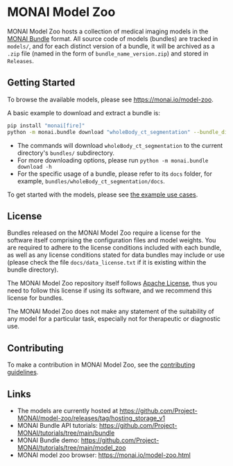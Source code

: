 # MONAI Model Zoo

MONAI Model Zoo hosts a collection of medical imaging models in the [MONAI Bundle](https://docs.monai.io/en/latest/bundle_intro.html) format.
All source code of models (bundles) are tracked in `models/`, and for each distinct version of a bundle, it will be archived as a `.zip` file (named in the form of `bundle_name_version.zip`) and stored in `Releases`.

## Getting Started

To browse the available models, please see https://monai.io/model-zoo.

A basic example to download and extract a bundle is:

```bash
pip install "monai[fire]"
python -m monai.bundle download "wholeBody_ct_segmentation" --bundle_dir "bundles/"
```

- The commands will download `wholeBody_ct_segmentation` to the current directory's `bundles/` subdirectory.
- For more downloading options, please run `python -m monai.bundle download -h`
- For the specific usage of a bundle, please refer to its `docs` folder, for example, `bundles/wholeBody_ct_segmentation/docs`.

To get started with the models, please see [the example use cases](https://github.com/Project-MONAI/tutorials/tree/main/model_zoo).

## License

Bundles released on the MONAI Model Zoo require a license for the software itself comprising the configuration files and model weights. You are required to adhere to the license conditions included with each bundle, as well as any license conditions stated for data bundles may include or use (please check the file `docs/data_license.txt` if it is existing within the bundle directory).

The MONAI Model Zoo repository itself follows [Apache License](https://github.com/Project-MONAI/model-zoo/blob/dev/LICENSE), thus you need to follow this license if using its software, and we recommend this license for bundles.

The MONAI Model Zoo does not make any statement of the suitability of any model for a particular task, especially not for therapeutic or diagnostic use.

## Contributing

To make a contribution in MONAI Model Zoo, see the [contributing guidelines](https://github.com/Project-MONAI/model-zoo/blob/dev/CONTRIBUTING.md).

## Links
- The models are currently hosted at https://github.com/Project-MONAI/model-zoo/releases/tag/hosting_storage_v1
- MONAI Bundle API tutorials: https://github.com/Project-MONAI/tutorials/tree/main/bundle
- MONAI Bundle demo: https://github.com/Project-MONAI/tutorials/tree/main/model_zoo
- MONAI model zoo browser: https://monai.io/model-zoo.html
